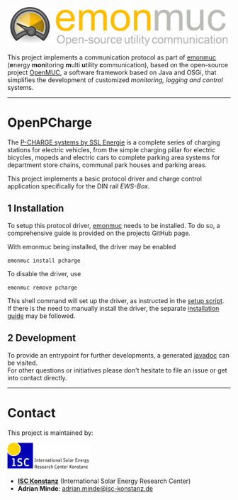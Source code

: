 ![emonmuc header](docs/img/emonmuc-logo.png)

This project implements a communication protocol as part of [emonmuc](https://github.com/isc-konstanz/emonmuc/) (**e**nergy **mon**itoring **m**ulti **u**tility **c**ommunication), based on the open-source project [OpenMUC](https://www.openmuc.org/), a software framework based on Java and OSGi, that simplifies the development of customized *monitoring, logging and control* systems.


----------

# OpenPCharge

The [P-CHARGE systems by SSL Energie](https://www.ssl-energie.de/en/produkte/charging/p-charge/) is a complete series of charging stations for electric vehicles, from the simple charging pillar for electric bicycles, mopeds and electric cars to complete parking area systems for department store chains, communal park houses and parking areas.

This project implements a basic protocol driver and charge control application specifically for the DIN rail *EWS-Box*.


## 1 Installation

To setup this protocol driver, [emonmuc](https://github.com/isc-konstanz/emonmuc/) needs to be installed. To do so, a comprehensive guide is provided on the projects GitHub page.

With emonmuc being installed, the driver may be enabled

~~~
emonmuc install pcharge
~~~

To disable the driver, use

~~~
emonmuc remove pcharge
~~~

This shell command will set up the driver, as instructed in the [setup script](setup.sh).  
If there is the need to manually install the driver, the separate [installation guide](docs/LinuxInstall.md) may be followed.


## 2 Development

To provide an entrypoint for further developments, a generated [javadoc](https://isc-konstanz.github.io/OpenPCharge/javadoc/) can be visited.  
For other questions or initiatives please don't hesitate to file an issue or get into contact directly.


----------

# Contact

This project is maintained by:

![ISC logo](docs/img/isc-logo.png)

- **[ISC Konstanz](http://isc-konstanz.de/)** (International Solar Energy Research Center)
- **Adrian Minde**: adrian.minde@isc-konstanz.de
